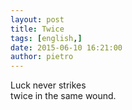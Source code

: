 ```yaml
---
layout: post
title: Twice
tags: [english,]
date: 2015-06-10 16:21:00
author: pietro
---
```

Luck never strikes<br/>twice in the same wound.

